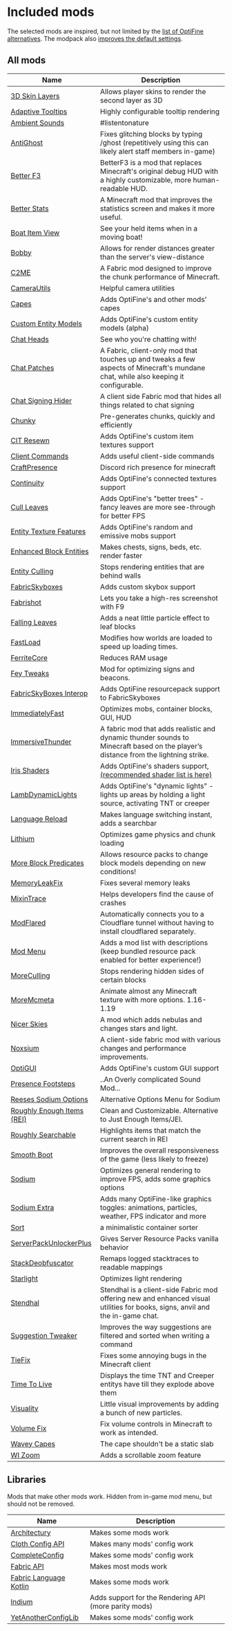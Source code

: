 # Included mods

The selected mods are inspired, but not limited by the [list of OptiFine alternatives](https://lambdaurora.dev/optifine_alternatives). The modpack also [improves the default settings](https://fabulously-optimized.gitbook.io/modpack/readme/changed-options).

## All mods
| Name | Description |
|---|---|
| [3D Skin Layers](https://modrinth.com/mod/3dskinlayers) | Allows player skins to render the second layer as 3D |
| [Adaptive Tooltips](https://modrinth.com/mod/adaptive-tooltips) | Highly configurable tooltip rendering |
| [Ambient Sounds](https://modrinth.com/mod/ambientsounds) | #listentonature |
| [AntiGhost](https://www.curseforge.com/minecraft/mc-mods/antighost) | Fixes glitching blocks by typing /ghost (repetitively using this can likely alert staff members in-game) |
| [Better F3](https://modrinth.com/mod/betterf3) | BetterF3 is a mod that replaces Minecraft's original debug HUD with a highly customizable, more human-readable HUD. |
| [Better Stats](https://modrinth.com/mod/better-stats) | A Minecraft mod that improves the statistics screen and makes it more useful. |
| [Boat Item View](https://modrinth.com/mod/boat-item-view) | See your held items when in a moving boat! |
| [Bobby](https://modrinth.com/mod/bobby) | Allows for render distances greater than the server's view-distance |
| [C2ME](https://modrinth.com/mod/c2me-fabric) | A Fabric mod designed to improve the chunk performance of Minecraft. |
| [CameraUtils](https://modrinth.com/mod/camera-utils) | Helpful camera utilities |
| [Capes](https://www.curseforge.com/minecraft/mc-mods/capes) | Adds OptiFine's and other mods' capes |
| [Custom Entity Models](https://www.curseforge.com/minecraft/mc-mods/custom-entity-models-cem) | Adds OptiFine's custom entity models (alpha) |
| [Chat Heads](https://modrinth.com/mod/chat-heads) | See who you're chatting with! |
| [Chat Patches](https://modrinth.com/mod/chatpatches) | A Fabric, client-only mod that touches up and tweaks a few aspects of Minecraft's mundane chat, while also keeping it configurable. |
| [Chat Signing Hider](https://modrinth.com/mod/chat-signing-hider) | A client side Fabric mod that hides all things related to chat signing |
| [Chunky](https://modrinth.com/plugin/chunky) | Pre-generates chunks, quickly and efficiently |
| [CIT Resewn](https://www.curseforge.com/minecraft/mc-mods/cit-resewn) | Adds OptiFine's custom item textures support |
| [Client Commands](https://modrinth.com/mod/client-commands) | Adds useful client-side commands |
| [CraftPresence](https://modrinth.com/mod/craftpresence) | Discord rich presence for minecraft |
| [Continuity](https://www.curseforge.com/minecraft/mc-mods/continuity) | Adds OptiFine's connected textures support |
| [Cull Leaves](https://www.curseforge.com/minecraft/mc-mods/cull-leaves) | Adds OptiFine's "better trees" - fancy leaves are more see-through for better FPS |
| [Entity Texture Features](https://www.curseforge.com/minecraft/mc-mods/entity-texture-features-fabric) | Adds OptiFine's random and emissive mobs support |
| [Enhanced Block Entities](https://www.curseforge.com/minecraft/mc-mods/enhanced-block-entities) | Makes chests, signs, beds, etc. render faster |
| [Entity Culling](https://www.curseforge.com/minecraft/mc-mods/entityculling) | Stops rendering entities that are behind walls |
| [FabricSkyboxes](https://www.curseforge.com/minecraft/mc-mods/fabricskyboxes) | Adds custom skybox support |
| [Fabrishot](https://www.curseforge.com/minecraft/mc-mods/fabrishot) | Lets you take a high-res screenshot with F9 |
| [Falling Leaves](https://modrinth.com/mod/fallingleaves) | Adds a neat little particle effect to leaf blocks |
| [FastLoad](https://modrinth.com/mod/fastload) | Modifies how worlds are loaded to speed up loading times. |
| [FerriteCore](https://www.curseforge.com/minecraft/mc-mods/ferritecore-fabric) | Reduces RAM usage |
| [Fey Tweaks](https://modrinth.com/mod/feytweaks) | Mod for optimizing signs and beacons. |
| [FabricSkyBoxes Interop](https://www.curseforge.com/minecraft/mc-mods/fabricskyboxes-interop) | Adds OptiFine resourcepack support to FabricSkyboxes |
| [ImmediatelyFast](https://www.curseforge.com/minecraft/mc-mods/immediatelyfast) | Optimizes mobs, container blocks, GUI, HUD |
| [ImmersiveThunder](https://modrinth.com/mod/immersivethunder) | A fabric mod that adds realistic and dynamic thunder sounds to Minecraft based on the player’s distance from the lightning strike. |
| [Iris Shaders](https://www.curseforge.com/minecraft/mc-mods/irisshaders) | Adds OptiFine's shaders support, [(recommended shader list is here)](https://github.com/IrisShaders/Iris/blob/trunk/docs/supportedshaders.md) |
| [LambDynamicLights](https://www.curseforge.com/minecraft/mc-mods/lambdynamiclights) | Adds OptiFine's "dynamic lights" - lights up areas by holding a light source, activating TNT or creeper |
| [Language Reload](https://www.curseforge.com/minecraft/mc-mods/language-reload) | Makes language switching instant, adds a searchbar |
| [Lithium](https://www.curseforge.com/minecraft/mc-mods/lithium) | Optimizes game physics and chunk loading |
| [More Block Predicates](https://modrinth.com/mod/mbp) | Allows resource packs to change block models depending on new conditions! |
| [MemoryLeakFix](https://www.curseforge.com/minecraft/mc-mods/memoryleakfix) | Fixes several memory leaks |
| [MixinTrace](https://www.curseforge.com/minecraft/mc-mods/mixintrace) | Helps developers find the cause of crashes |
| [ModFlared](https://modrinth.com/mod/modflared) | Automatically connects you to a Cloudflare tunnel without having to install cloudflared separately. |
| [Mod Menu](https://www.curseforge.com/minecraft/mc-mods/modmenu) | Adds a mod list with descriptions (keep bundled resource pack enabled for better experience!) |
| [MoreCulling](https://www.curseforge.com/minecraft/mc-mods/moreculling) | Stops rendering hidden sides of certain blocks |
| [MoreMcmeta](https://modrinth.com/mod/moremcmeta) | Animate almost any Minecraft texture with more options. 1.16-1.19 |
| [Nicer Skies](https://modrinth.com/mod/nicer-skies) | A mod which adds nebulas and changes stars and light. |
| [Noxsium](https://modrinth.com/mod/noxesium) | A client-side fabric mod with various changes and performance improvements. |
| [OptiGUI](https://www.curseforge.com/minecraft/mc-mods/optigui) | Adds OptiFine's custom GUI support |
| [Presence Footsteps](https://modrinth.com/mod/presence-footsteps) | ..An Overly complicated Sound Mod... |
| [Reeses Sodium Options](https://modrinth.com/mod/reeses-sodium-options) | Alternative Options Menu for Sodium |
| [Roughly Enough Items (REI)](https://modrinth.com/mod/rei) | Clean and Customizable. Alternative to Just Enough Items/JEI. |
| [Roughly Searchable](https://modrinth.com/mod/roughly-searchable) | Highlights items that match the current search in REI |
| [Smooth Boot](https://www.curseforge.com/minecraft/mc-mods/smooth-boot) | Improves the overall responsiveness of the game (less likely to freeze) |
| [Sodium](https://www.curseforge.com/minecraft/mc-mods/sodium) | Optimizes general rendering to improve FPS, adds some graphics options |
| [Sodium Extra](https://www.curseforge.com/minecraft/mc-mods/sodium-extra) | Adds many OptiFine-like graphics toggles: animations, particles, weather, FPS indicator and more |
| [Sort](https://modrinth.com/mod/sort) | a minimalistic container sorter |
| [ServerPackUnlockerPlus](https://modrinth.com/mod/serverpackunlockerplus) | Gives Server Resource Packs vanilla behavior |
| [StackDeobfuscator](https://modrinth.com/mod/stackdeobf) | Remaps logged stacktraces to readable mappings |
| [Starlight](https://www.curseforge.com/minecraft/mc-mods/starlight) | Optimizes light rendering |
| [Stendhal](https://modrinth.com/mod/stendhal) | Stendhal is a client-side Fabric mod offering new and enhanced visual utilities for books, signs, anvil and the in-game chat. |
| [Suggestion Tweaker](https://modrinth.com/mod/suggestion-tweaker) | Improves the way suggestions are filtered and sorted when writing a command |
| [TieFix](https://modrinth.com/mod/tiefix) | Fixes some annoying bugs in the Minecraft client |
| [Time To Live](https://modrinth.com/mod/timetolive) | Displays the time TNT and Creeper entitys have till they explode above them |
| [Visuality](https://modrinth.com/mod/visuality) | Little visual improvements by adding a bunch of new particles. |
| [Volume Fix](https://modrinth.com/mod/volume-fix) | Fix volume controls in Minecraft to work as intended. |
| [Wavey Capes](https://modrinth.com/mod/wavey-capes) | The cape shouldn't be a static slab |
| [WI Zoom](https://www.curseforge.com/minecraft/mc-mods/wi-zoom) | Adds a scrollable zoom feature |

## Libraries

Mods that make other mods work. Hidden from in-game mod menu, but should not be removed.

| Name | Description |
|---|---|
| [Architectury](https://www.curseforge.com/minecraft/mc-mods/architectury-fabric) | Makes some mods work |
| [Cloth Config API](https://www.curseforge.com/minecraft/mc-mods/cloth-config) | Makes many mods' config work |
| [CompleteConfig](https://www.curseforge.com/minecraft/mc-mods/completeconfig) | Makes some mods' config work |
| [Fabric API](https://www.curseforge.com/minecraft/mc-mods/fabric-api) | Makes most mods work |
| [Fabric Language Kotlin](https://www.curseforge.com/minecraft/mc-mods/fabric-language-kotlin) | Makes some mods work |
| [Indium](https://www.curseforge.com/minecraft/mc-mods/indium) | Adds support for the Rendering API (more parity mods) |
| [YetAnotherConfigLib](https://www.curseforge.com/minecraft/mc-mods/yacl) | Makes some mods' config work |
